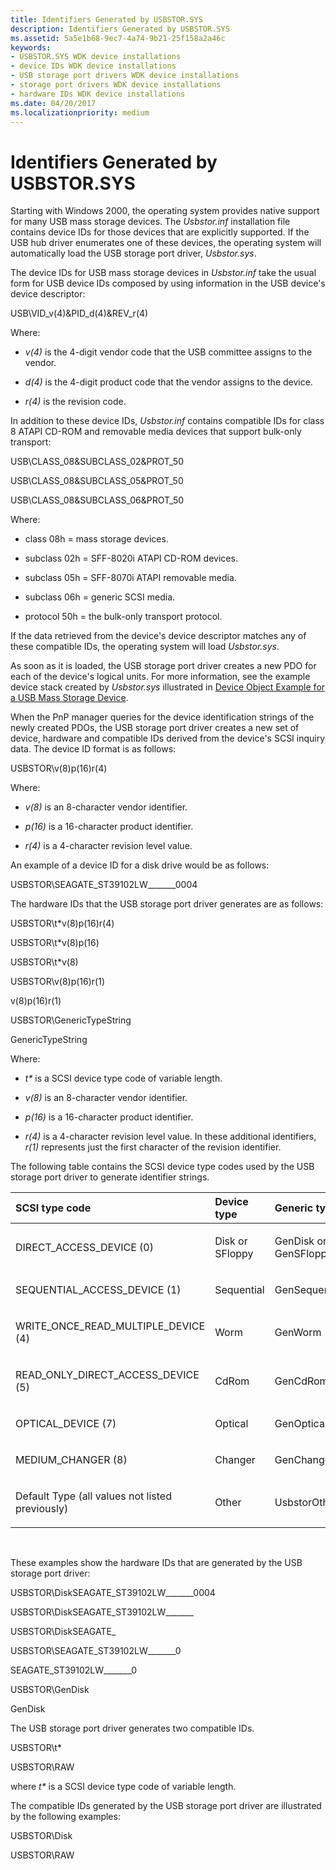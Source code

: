 ```yaml
---
title: Identifiers Generated by USBSTOR.SYS
description: Identifiers Generated by USBSTOR.SYS
ms.assetid: 5a5e1b68-9ec7-4a74-9b21-25f158a2a46c
keywords:
- USBSTOR.SYS WDK device installations
- device IDs WDK device installations
- USB storage port drivers WDK device installations
- storage port drivers WDK device installations
- hardware IDs WDK device installations
ms.date: 04/20/2017
ms.localizationpriority: medium
---
```


# Identifiers Generated by USBSTOR.SYS





Starting with Windows 2000, the operating system provides native support for many USB mass storage devices. The *Usbstor.inf* installation file contains device IDs for those devices that are explicitly supported. If the USB hub driver enumerates one of these devices, the operating system will automatically load the USB storage port driver, *Usbstor.sys*.

The device IDs for USB mass storage devices in *Usbstor.inf* take the usual form for USB device IDs composed by using information in the USB device's device descriptor:

USB\\VID_v(4)&PID_d(4)&REV_r(4)

Where:

-   *v(4)* is the 4-digit vendor code that the USB committee assigns to the vendor.

-   *d(4)* is the 4-digit product code that the vendor assigns to the device.

-   *r(4)* is the revision code.

In addition to these device IDs, *Usbstor.inf* contains compatible IDs for class 8 ATAPI CD-ROM and removable media devices that support bulk-only transport:

USB\\CLASS_08&SUBCLASS_02&PROT_50

USB\\CLASS_08&SUBCLASS_05&PROT_50

USB\\CLASS_08&SUBCLASS_06&PROT_50

Where:

-   class 08h = mass storage devices.

-   subclass 02h = SFF-8020i ATAPI CD-ROM devices.

-   subclass 05h = SFF-8070i ATAPI removable media.

-   subclass 06h = generic SCSI media.

-   protocol 50h = the bulk-only transport protocol.

If the data retrieved from the device's device descriptor matches any of these compatible IDs, the operating system will load *Usbstor.sys*.

As soon as it is loaded, the USB storage port driver creates a new PDO for each of the device's logical units. For more information, see the example device stack created by *Usbstor.sys* illustrated in [Device Object Example for a USB Mass Storage Device](https://msdn.microsoft.com/windows/hardware/drivers/storage/device-object-example-for-a-usb-mass-storage-device).

When the PnP manager queries for the device identification strings of the newly created PDOs, the USB storage port driver creates a new set of device, hardware and compatible IDs derived from the device's SCSI inquiry data. The device ID format is as follows:

USBSTOR\\v(8)p(16)r(4)

Where:

-   *v(8)* is an 8-character vendor identifier.

-   *p(16)* is a 16-character product identifier.

-   *r(4)* is a 4-character revision level value.

An example of a device ID for a disk drive would be as follows:

USBSTOR\\SEAGATE_ST39102LW_______0004

The hardware IDs that the USB storage port driver generates are as follows:

USBSTOR\\t\*v(8)p(16)r(4)

USBSTOR\\t\*v(8)p(16)

USBSTOR\\t\*v(8)

USBSTOR\\v(8)p(16)r(1)

v(8)p(16)r(1)

USBSTOR\\GenericTypeString

GenericTypeString

Where:

-   *t\** is a SCSI device type code of variable length.

-   *v(8)* is an 8-character vendor identifier.

-   *p(16)* is a 16-character product identifier.

-   *r(4)* is a 4-character revision level value. In these additional identifiers, *r(1)* represents just the first character of the revision identifier.

The following table contains the SCSI device type codes used by the USB storage port driver to generate identifier strings.

<table>
<colgroup>
<col width="33%" />
<col width="33%" />
<col width="33%" />
</colgroup>
<thead>
<tr class="header">
<th align="left">SCSI type code</th>
<th align="left">Device type</th>
<th align="left">Generic type</th>
</tr>
</thead>
<tbody>
<tr class="odd">
<td align="left"><p>DIRECT_ACCESS_DEVICE (0)</p></td>
<td align="left"><p>Disk or SFloppy</p></td>
<td align="left"><p>GenDisk or GenSFloppy</p></td>
</tr>
<tr class="even">
<td align="left"><p>SEQUENTIAL_ACCESS_DEVICE (1)</p></td>
<td align="left"><p>Sequential</p></td>
<td align="left"><p>GenSequential</p></td>
</tr>
<tr class="odd">
<td align="left"><p>WRITE_ONCE_READ_MULTIPLE_DEVICE (4)</p></td>
<td align="left"><p>Worm</p></td>
<td align="left"><p>GenWorm</p></td>
</tr>
<tr class="even">
<td align="left"><p>READ_ONLY_DIRECT_ACCESS_DEVICE (5)</p></td>
<td align="left"><p>CdRom</p></td>
<td align="left"><p>GenCdRom</p></td>
</tr>
<tr class="odd">
<td align="left"><p>OPTICAL_DEVICE (7)</p></td>
<td align="left"><p>Optical</p></td>
<td align="left"><p>GenOptical</p></td>
</tr>
<tr class="even">
<td align="left"><p>MEDIUM_CHANGER (8)</p></td>
<td align="left"><p>Changer</p></td>
<td align="left"><p>GenChanger</p></td>
</tr>
<tr class="odd">
<td align="left"><p>Default Type (all values not listed previously)</p></td>
<td align="left"><p>Other</p></td>
<td align="left"><p>UsbstorOther</p></td>
</tr>
</tbody>
</table>

 

These examples show the hardware IDs that are generated by the USB storage port driver:

USBSTOR\\DiskSEAGATE_ST39102LW_______0004

USBSTOR\\DiskSEAGATE_ST39102LW_______

USBSTOR\\DiskSEAGATE_

USBSTOR\\SEAGATE_ST39102LW_______0

SEAGATE_ST39102LW_______0

USBSTOR\\GenDisk

GenDisk

The USB storage port driver generates two compatible IDs.

USBSTOR\\t\*

USBSTOR\\RAW

where *t\** is a SCSI device type code of variable length.

The compatible IDs generated by the USB storage port driver are illustrated by the following examples:

USBSTOR\\Disk

USBSTOR\\RAW

 

 





